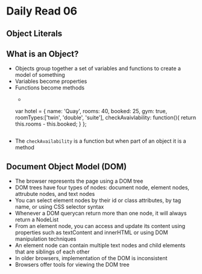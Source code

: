 # Daily Read 06

## Object Literals

## What is an Object?
- Objects group together a set of variables and functions to create a model of something
- Variables become properties 
- Functions become methods
  - ```
  var hotel = {
    name: 'Quay',
    rooms: 40,
    booked: 25,
    gym: true,
    roomTypes:['twin', 'double', 'suite'],
    checkAvaivlability: function(){
      return this.rooms - this.booked;
    }
  };
  ```
- The `checkAvailability` is a function but when part of an object it is a method

## Document Object Model (DOM)

- The browser represents the page using a DOM tree
- DOM trees have four types of nodes: document node, element nodes, attrubute nodes, and text nodes
- You can select element nodes by their id or class attributes, by tag name, or using CSS selector syntax
- Whenever a DOM querycan return more than one node, it will always return a NodeList
- From an element node, you can access and update its content using properties such as textContent and innerHTML or using DOM manipulation techniques
- An element node can contain multiple text nodes and child elements that are siblings of each other
- In older browsers, implementation of the DOM is inconsistent 
- Browsers offer tools for viewing the DOM tree